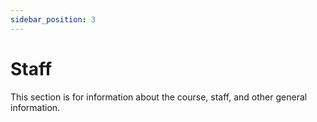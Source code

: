```yaml
---
sidebar_position: 3
---
```


# Staff

This section is for information about the course, staff, and other general information.